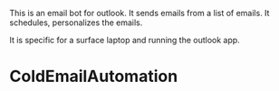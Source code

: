 This is an  email bot for outlook.
It sends emails from a list of emails.
It schedules, personalizes the emails. 

It is specific for a surface laptop and running the outlook app.
# ColdEmailAutomation
